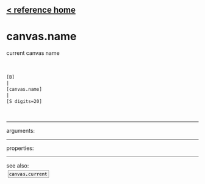 [< reference home](ceammc_lib.html)
---

# canvas.name


current canvas name

```


[B]
|
[canvas.name]
|
[S digits=20]

            
```

---
arguments:


---
properties:


---
see also:<br>
[![canvas.current](img/object_canvas.current.png)](canvas.current.html)
